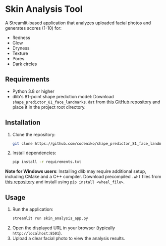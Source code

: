 # Skin Analysis Tool

A Streamlit-based application that analyzes uploaded facial photos and generates scores (1-10) for:
- Redness
- Glow
- Dryness
- Texture
- Pores
- Dark circles

## Requirements

- Python 3.8 or higher
- dlib's 81-point shape prediction model: Download `shape_predictor_81_face_landmarks.dat` from [this GitHub repository](https://github.com/codeniko/shape_predictor_81_face_landmarks) and place it in the project root directory.

## Installation

1. Clone the repository:
   ```bash
   git clone https://github.com/codeniko/shape_predictor_81_face_landmarks.git
   ```
2. Install dependencies:
   ```bash
   pip install -r requirements.txt
   ```

**Note for Windows users**: Installing dlib may require additional setup, including CMake and a C++ compiler. Download precompiled `.whl` files from [this repository](https://github.com/z-mahmud22/Dlib_Windows_Python3.x) and install using `pip install <wheel_file>`.

## Usage

1. Run the application:
   ```bash
   streamlit run skin_analysis_app.py
   ```
2. Open the displayed URL in your browser (typically `http://localhost:8501`).
3. Upload a clear facial photo to view the analysis results.